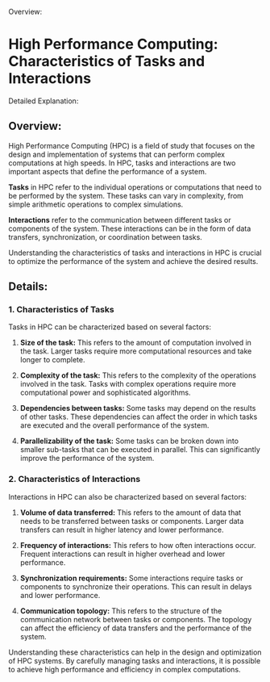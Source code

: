 Overview:
# High Performance Computing: Characteristics of Tasks and Interactions
Detailed Explanation:

## Overview:

High Performance Computing (HPC) is a field of study that focuses on the design and implementation of systems that can perform complex computations at high speeds. In HPC, tasks and interactions are two important aspects that define the performance of a system.

**Tasks** in HPC refer to the individual operations or computations that need to be performed by the system. These tasks can vary in complexity, from simple arithmetic operations to complex simulations. 

**Interactions** refer to the communication between different tasks or components of the system. These interactions can be in the form of data transfers, synchronization, or coordination between tasks.

Understanding the characteristics of tasks and interactions in HPC is crucial to optimize the performance of the system and achieve the desired results.

## Details:

### 1. Characteristics of Tasks

Tasks in HPC can be characterized based on several factors:

1. **Size of the task:** This refers to the amount of computation involved in the task. Larger tasks require more computational resources and take longer to complete.

2. **Complexity of the task:** This refers to the complexity of the operations involved in the task. Tasks with complex operations require more computational power and sophisticated algorithms.

3. **Dependencies between tasks:** Some tasks may depend on the results of other tasks. These dependencies can affect the order in which tasks are executed and the overall performance of the system.

4. **Parallelizability of the task:** Some tasks can be broken down into smaller sub-tasks that can be executed in parallel. This can significantly improve the performance of the system.

### 2. Characteristics of Interactions

Interactions in HPC can also be characterized based on several factors:

1. **Volume of data transferred:** This refers to the amount of data that needs to be transferred between tasks or components. Larger data transfers can result in higher latency and lower performance.

2. **Frequency of interactions:** This refers to how often interactions occur. Frequent interactions can result in higher overhead and lower performance.

3. **Synchronization requirements:** Some interactions require tasks or components to synchronize their operations. This can result in delays and lower performance.

4. **Communication topology:** This refers to the structure of the communication network between tasks or components. The topology can affect the efficiency of data transfers and the performance of the system.

Understanding these characteristics can help in the design and optimization of HPC systems. By carefully managing tasks and interactions, it is possible to achieve high performance and efficiency in complex computations.